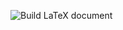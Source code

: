 ![Build LaTeX document](https://github.com/sinan-online/dms-guide-to-doing-things-differently/actions/workflows/main.yml/badge.svg)


